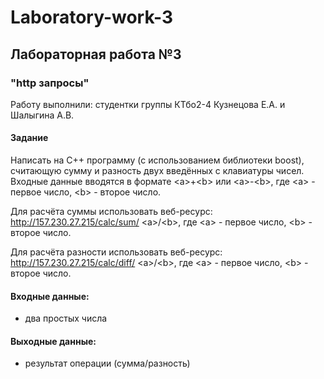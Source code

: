 # Laboratory-work-3
## Лабораторная работа №3 ##
### "http запросы" ###

Работу выполнили: студентки группы КТбо2-4 Кузнецова Е.А. и Шалыгина А.В.

#### Задание ####

Написать на С++ программу (с использованием библиотеки boost), считающую сумму и разность двух введённых с клавиатуры чисел. Входные данные вводятся в формате \<a>+\<b> или \<a>-\<b>, где \<a> - первое число, \<b> - второе число.
  
Для расчёта суммы использовать веб-ресурс:
http://157.230.27.215/calc/sum/ \<a>/\<b>, где \<a> - первое число, \<b> - второе число.

Для расчёта разности использовать веб-ресурс:
http://157.230.27.215/calc/diff/ \<a>/\<b>, где \<a> - первое число, \<b> - второе число.

#### Входные данные: ####
* два простых числа

#### Выходные данные: ####
* результат операции (сумма/разность)
